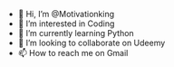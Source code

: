 - 👋 Hi, I’m @Motivationking
- 👀 I’m interested in Coding
- 🌱 I’m currently learning Python
- 💞️ I’m looking to collaborate on Udeemy
- 📫 How to reach me on Gmail

<!---
Motivationking/Motivationking is a ✨ special ✨ repository because its `README.md` (this file) appears on your GitHub profile.
You can click the Preview link to take a look at your changes.
--->

